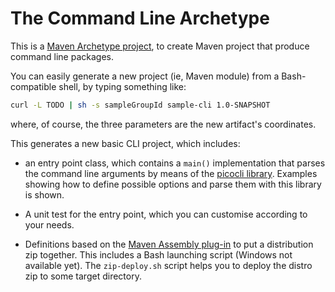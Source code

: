 # The Command Line Archetype

This is a [Maven Archetype project][10], to create Maven project that produce command line packages.  

 
You can easily generate a new project (ie, Maven module) from a Bash-compatible shell,
by typing something like:


```bash  	
curl -L TODO | sh -s sampleGroupId sample-cli 1.0-SNAPSHOT
```

where, of course, the three parameters are the new artifact's coordinates.

This generates a new basic CLI project, which includes:

- an entry point class, which contains a `main()` implementation that parses the command line arguments by
  means of the [picocli library][20]. Examples showing how to define possible options and parse them with this
  library is shown.
  
- A unit test for the entry point, which you can customise according to your needs.

- Definitions based on the [Maven Assembly plug-in][30] to put a distribution zip together.
  This includes a Bash launching script (Windows not available yet). The `zip-deploy.sh` script helps you to 
  deploy the distro zip to some target directory. 
     
[10]: https://maven.apache.org/archetype/maven-archetype-plugin/index.html
[20]: https://picocli.info
[30]: http://maven.apache.org/plugins/maven-assembly-plugin